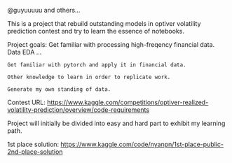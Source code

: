 @guyuuuuu and others...

This is a project that rebuild outstanding models in optiver volatility prediction contest and try to learn the essence of notebooks.

Project goals: 
    Get familiar with processing high-freqency financial data.
        Data EDA
        ...
    
    Get familiar with pytorch and apply it in financial data.

    Other knowledge to learn in order to replicate work.

    Generate my own standing of data.
    
Contest URL: https://www.kaggle.com/competitions/optiver-realized-volatility-prediction/overview/code-requirements

Project will initially be divided into easy and hard part to exhibit my learning path.

1st place solution: https://www.kaggle.com/code/nyanpn/1st-place-public-2nd-place-solution
